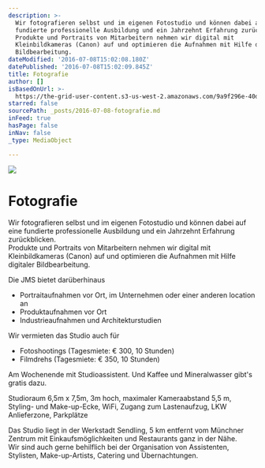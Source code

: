 ```yaml
---
description: >-
  Wir fotografieren selbst und im eigenen Fotostudio und können dabei auf eine
  fundierte professionelle Ausbildung und ein Jahrzehnt Erfahrung zurückblicken.
  Produkte und Portraits von Mitarbeitern nehmen wir digital mit
  Kleinbildkameras (Canon) auf und optimieren die Aufnahmen mit Hilfe digitaler
  Bildbearbeitung. 
dateModified: '2016-07-08T15:02:08.180Z'
datePublished: '2016-07-08T15:02:09.845Z'
title: Fotografie
author: []
isBasedOnUrl: >-
  https://the-grid-user-content.s3-us-west-2.amazonaws.com/9a9f296e-40dd-422b-9c9d-677f959287c9.jpg
starred: false
sourcePath: _posts/2016-07-08-fotografie.md
inFeed: true
hasPage: false
inNav: false
_type: MediaObject

---
```

![](https://the-grid-user-content.s3-us-west-2.amazonaws.com/9a9f296e-40dd-422b-9c9d-677f959287c9.jpg)

# Fotografie

Wir fotografieren selbst und im eigenen Fotostudio und können dabei auf eine fundierte professionelle Ausbildung und ein Jahrzehnt Erfahrung zurückblicken.   
Produkte und Portraits von Mitarbeitern nehmen wir digital mit Kleinbildkameras (Canon) auf und optimieren die Aufnahmen mit Hilfe digitaler Bildbearbeitung. 

Die JMS bietet darüberhinaus 

* Portraitaufnahmen vor Ort, im Unternehmen oder einer anderen location an
* Produktaufnahmen vor Ort
* Industrieaufnahmen und Architekturstudien 

Wir vermieten das Studio auch für 

* Fotoshootings (Tagesmiete: € 300, 10 Stunden)
* Filmdrehs (Tagesmiete: € 350, 10 Stunden) 

Am Wochenende mit Studioassistent. Und Kaffee und Mineralwasser gibt's gratis dazu. 

Studioraum 6,5m x 7,5m, 3m hoch, maximaler Kameraabstand 5,5 m, Styling- und Make-up-Ecke, WiFi, Zugang zum Lastenaufzug, LKW Anlieferzone, Parkplätze 

Das Studio liegt in der Werkstadt Sendling, 5 km entfernt vom Münchner Zentrum mit Einkaufsmöglichkeiten und Restaurants ganz in der Nähe.   
Wir sind auch gerne behilflich bei der Organisation von Assistenten, Stylisten, Make-up-Artists, Catering und Übernachtungen.